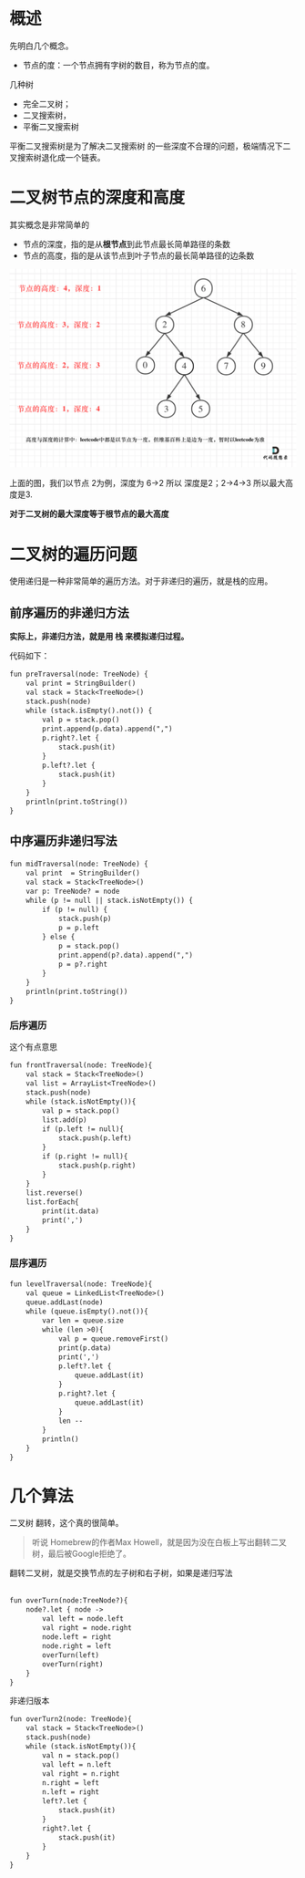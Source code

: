 # 概述

先明白几个概念。

- 节点的度：一个节点拥有字树的数目，称为节点的度。

几种树

- 完全二叉树；
- 二叉搜索树，
- 平衡二叉搜索树



平衡二叉搜索树是为了解决二叉搜索树 的一些深度不合理的问题，极端情况下二叉搜索树退化成一个链表。


# 二叉树节点的深度和高度

其实概念是非常简单的

- 节点的深度，指的是从**根节点**到此节点最长简单路径的条数
- 节点的高度，指的是从该节点到叶子节点的最长简单路径的边条数

![image](./img/76b5d27335a0239eacf8b76a391ed229.jpg)

上面的图，我们以节点 2为例，深度为 6->2 所以 深度是2；2->4->3 所以最大高度是3.


**对于二叉树的最大深度等于根节点的最大高度**

# 二叉树的遍历问题

使用递归是一种非常简单的遍历方法。对于非递归的遍历，就是栈的应用。


## 前序遍历的非递归方法

**实际上，非递归方法，就是用 栈 来模拟递归过程。**

代码如下：

```koltin
fun preTraversal(node: TreeNode) {
    val print = StringBuilder()
    val stack = Stack<TreeNode>()
    stack.push(node)
    while (stack.isEmpty().not()) {
        val p = stack.pop()
        print.append(p.data).append(",")
        p.right?.let {
            stack.push(it)
        }
        p.left?.let {
            stack.push(it)
        }
    }
    println(print.toString())
}
```

## 中序遍历非递归写法

```
fun midTraversal(node: TreeNode) {
    val print  = StringBuilder()
    val stack = Stack<TreeNode>()
    var p: TreeNode? = node
    while (p != null || stack.isNotEmpty()) {
        if (p != null) {
            stack.push(p)
            p = p.left
        } else {
            p = stack.pop()
            print.append(p?.data).append(",")
            p = p?.right
        }
    }
    println(print.toString())
}
```

### 后序遍历

这个有点意思
```
fun frontTraversal(node: TreeNode){
    val stack = Stack<TreeNode>()
    val list = ArrayList<TreeNode>()
    stack.push(node)
    while (stack.isNotEmpty()){
        val p = stack.pop()
        list.add(p)
        if (p.left != null){
            stack.push(p.left)
        }
        if (p.right != null){
            stack.push(p.right)
        }
    }
    list.reverse()
    list.forEach{
        print(it.data)
        print(',')
    }
}

```
### 层序遍历

```
fun levelTraversal(node: TreeNode){
    val queue = LinkedList<TreeNode>()
    queue.addLast(node)
    while (queue.isEmpty().not()){
        var len = queue.size
        while (len >0){
            val p = queue.removeFirst()
            print(p.data)
            print(',')
            p.left?.let {
                queue.addLast(it)
            }
            p.right?.let {
                queue.addLast(it)
            }
            len --
        }
        println()
    }
}
```


# 几个算法

二叉树 翻转，这个真的很简单。
> 听说 Homebrew的作者Max Howell，就是因为没在白板上写出翻转二叉树，最后被Google拒绝了。


翻转二叉树，就是交换节点的左子树和右子树，如果是递归写法

```

fun overTurn(node:TreeNode?){
    node?.let { node ->
        val left = node.left
        val right = node.right
        node.left = right
        node.right = left
        overTurn(left)
        overTurn(right)
    }
}
```

非递归版本

```
fun overTurn2(node: TreeNode){
    val stack = Stack<TreeNode>()
    stack.push(node)
    while (stack.isNotEmpty()){
        val n = stack.pop()
        val left = n.left
        val right = n.right
        n.right = left
        n.left = right
        left?.let {
            stack.push(it)
        }
        right?.let {
            stack.push(it)
        }
    }
}
```